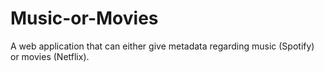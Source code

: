 # Music-or-Movies
A web application that can either give metadata regarding music (Spotify) or movies (Netflix).
